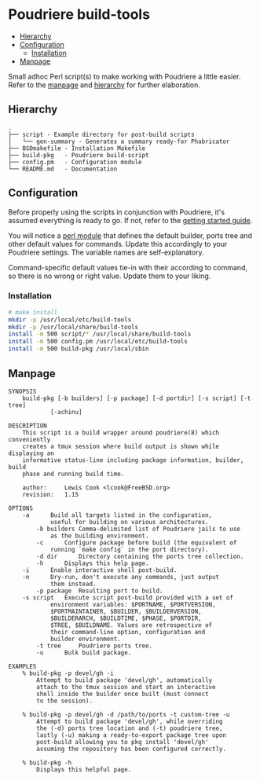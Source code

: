 # Poudriere build-tools
- [Hierarchy](#hierarchy)
- [Configuration](#configuration)
  - [Installation](#installation)
- [Manpage](#manpage)

Small adhoc Perl script(s) to make working with Poudriere a
little easier. Refer to the [manpage](#manpage) and
[hierarchy](#hierarchy) for further elaboration.

## Hierarchy 

```.
.
├── script - Example directory for post-build scripts
│   └── gen-summary - Generates a summary ready-for Phabricator
├── BSDmakefile - Installation Makefile
├── build-pkg   - Poudriere build-script
├── config.pm   - Configuration module
└── README.md   - Documentation
```

## Configuration

Before properly using the scripts in conjunction with Poudriere, it's assumed
everything is ready to go. If not, refer to the [getting started guide](../README.md).

You will notice a [perl module](config.pm) that defines the default
builder, ports tree and other default values for commands. Update this
accordingly to your Poudriere settings. The variable names are self-explanatory.

Command-specific default values tie-in with their according to command, so there
is no wrong or right value. Update them to your liking.

### Installation

```sh
# make install
mkdir -p /usr/local/etc/build-tools
mkdir -p /usr/local/share/build-tools
install -m 500 script/* /usr/local/share/build-tools
install -m 500 config.pm /usr/local/etc/build-tools
install -m 500 build-pkg /usr/local/sbin
```

## Manpage
```
SYNOPSIS
	build-pkg [-b builders] [-p package] [-d portdir] [-s script] [-t tree] 
	      	[-achinu]

DESCRIPTION
	This script is a build wrapper around poudriere(8) which conveniently
	creates a tmux session where build output is shown while displaying an
	informative status-line including package information, builder, build 
	phase and running build time.

	author: 	Lewis Cook <lcook@FreeBSD.org>
	revision: 	1.15

OPTIONS
	-a 		Build all targets listed in the configuration,
			useful for building on various architectures. 
        -b builders	Comma-delimited list of Poudriere jails to use
			as the building environment.
        -c		Configure package before build (the equivalent of
			running `make config` in the port directory).
        -d dir		Directory containing the ports tree collection.
        -h		Displays this help page.
	-i		Enable interactive shell post-build.
	-n		Dry-run, don't execute any commands, just output
			them instead.
        -p package	Resulting port to build.
	-s script	Execute script post-build provided with a set of
			environment variables: $PORTNAME, $PORTVERSION,
			$PORTMAINTAINER, $BUILDER, $BUILDERVERSION,
			$BUILDERARCH, $BUILDTIME, $PHASE, $PORTDIR,
			$TREE, $BUILDNAME. Values are retrospective of
			their command-line option, configuration and
			builder environment.
        -t tree		Poudriere ports tree.
        -u		Bulk build package.

EXAMPLES
	% build-pkg -p devel/gh -i
		Attempt to build package 'devel/gh', automatically
		attach to the tmux session and start an interactive
		shell inside the builder once built (must connect
		to the session).

	% build-pkg -p devel/gh -d /path/to/ports -t custom-tree -u
		Attempt to build package 'devel/gh', while overriding
		the (-d) ports tree location and (-t) poudriere tree,
		lastly (-u) making a ready-to-export package tree upon
		post-build allowing you to pkg install 'devel/gh'
		assuming the repository has been configured correctly.
	
	% build-pkg -h
		Displays this helpful page.

```
